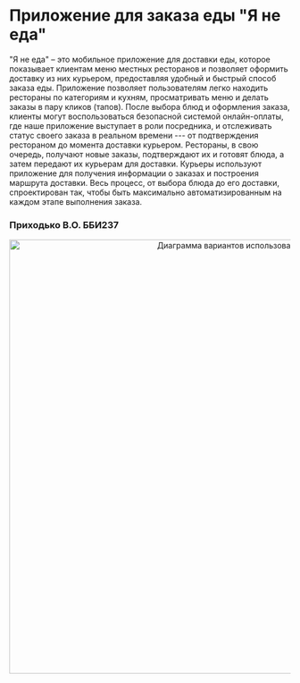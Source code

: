 # Приложение для заказа еды "Я не еда"
"Я не еда" – это мобильное приложение для доставки еды, которое показывает клиентам меню местных ресторанов и позволяет оформить доставку из них курьером, предоставляя удобный и быстрый способ заказа еды. Приложение позволяет пользователям легко находить рестораны по категориям и кухням, просматривать меню и делать заказы в пару кликов (тапов). После выбора блюд и оформления заказа, клиенты могут воспользоваться безопасной системой онлайн-оплаты, где наше приложение выступает в роли посредника, и отслеживать статус своего заказа в реальном времени --- от подтверждения рестораном до момента доставки курьером. Рестораны, в свою очередь, получают новые заказы, подтверждают их и готовят блюда, а затем передают их курьерам для доставки. Курьеры используют приложение для получения информации о заказах и построения маршрута доставки. Весь процесс, от выбора блюда до его доставки, спроектирован так, чтобы быть максимально автоматизированным на каждом этапе выполнения заказа.

### Приходько В.О. ББИ237

<p align="center">
  <img src="https://github.com/voaad/TechProg3/blob/main/Диаграмма%20вариантов%20использования?raw=true?raw=true" alt="Диаграмма вариантов использования" width="777"/>
</p>
